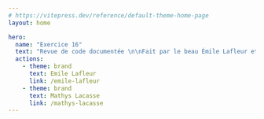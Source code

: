 ```yaml
---
# https://vitepress.dev/reference/default-theme-home-page
layout: home

hero:
  name: "Exercice 16"
  text: "Revue de code documentée \n\nFait par le beau Émile Lafleur et Mathys Lacasse"
  actions:
    - theme: brand
      text: Emile Lafleur
      link: /emile-lafleur
    - theme: brand
      text: Mathys Lacasse
      link: /mathys-lacasse
---
```

